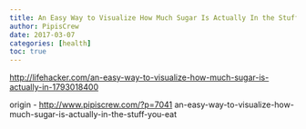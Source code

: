 ```yaml
---
title: An Easy Way to Visualize How Much Sugar Is Actually In the Stuff You Eat
author: PipisCrew
date: 2017-03-07
categories: [health]
toc: true
---
```


http://lifehacker.com/an-easy-way-to-visualize-how-much-sugar-is-actually-in-1793018400

origin - http://www.pipiscrew.com/?p=7041 an-easy-way-to-visualize-how-much-sugar-is-actually-in-the-stuff-you-eat
